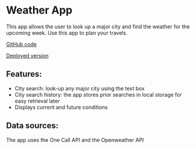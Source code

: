 # Weather App

This app allows the user to look up a major city and find the weather for the upcoming week.  Use this app to plan your travels.

[GitHub code](https://github.com/steven-sosebee/weather-app)

[Deployed version](https://steven-sosebee.github.io/weather-app/)

## Features:

- City search: look-up any major city using the text box
- City search history: the app stores prior searches in local storage for easy retrieval later
- Displays current and future conditions

## Data sources:

The app uses the One Call API and the Openweather API 



